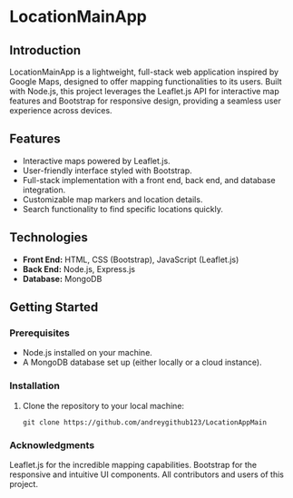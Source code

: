 # LocationMainApp

## Introduction
LocationMainApp is a lightweight, full-stack web application inspired by Google Maps, designed to offer mapping functionalities to its users. Built with Node.js, this project leverages the Leaflet.js API for interactive map features and Bootstrap for responsive design, providing a seamless user experience across devices.

## Features
- Interactive maps powered by Leaflet.js.
- User-friendly interface styled with Bootstrap.
- Full-stack implementation with a front end, back end, and database integration.
- Customizable map markers and location details.
- Search functionality to find specific locations quickly.

## Technologies
- **Front End:** HTML, CSS (Bootstrap), JavaScript (Leaflet.js)
- **Back End:** Node.js, Express.js
- **Database:** MongoDB 

## Getting Started

### Prerequisites
- Node.js installed on your machine.
- A MongoDB database set up (either locally or a cloud instance).

### Installation
1. Clone the repository to your local machine:
   ```shell
   git clone https://github.com/andreygithub123/LocationAppMain

### Acknowledgments
Leaflet.js for the incredible mapping capabilities.
Bootstrap for the responsive and intuitive UI components.
All contributors and users of this project.
